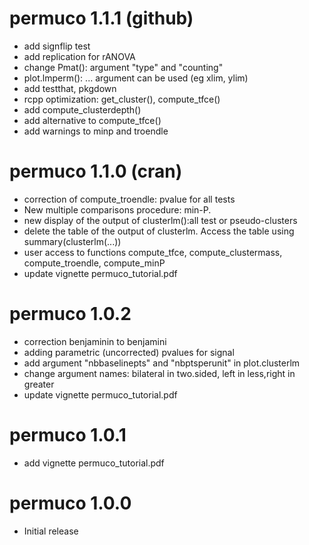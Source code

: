 # permuco 1.1.1 (github)

 * add signflip test
 * add replication for rANOVA
 * change Pmat(): argument "type" and "counting"
 * plot.lmperm(): ... argument can be used (eg xlim, ylim)
 * add testthat, pkgdown
 * rcpp optimization: get_cluster(), compute_tfce()
 * add compute_clusterdepth()
 * add alternative to compute_tfce()
 * add warnings to minp and troendle


# permuco 1.1.0 (cran)


 * correction of compute_troendle: pvalue for all tests
 * New multiple comparisons procedure: min-P.
 * new display of the output of clusterlm():all test or pseudo-clusters
 * delete the table of the output of clusterlm. Access the table using summary(clusterlm(...))
 * user access to functions compute_tfce, compute_clustermass, compute_troendle, compute_minP
 * update vignette permuco_tutorial.pdf

# permuco 1.0.2


 * correction benjaminin to benjamini
 * adding parametric (uncorrected) pvalues for signal
 * add argument "nbbaselinepts" and "nbptsperunit" in plot.clusterlm
 * change argument names: bilateral in two.sided, left in less,right in greater
 * update vignette permuco_tutorial.pdf


# permuco 1.0.1


 *  add vignette permuco_tutorial.pdf


# permuco 1.0.0

 * Initial release

